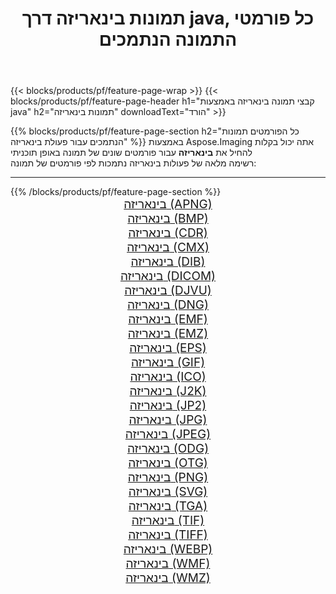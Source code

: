 ﻿---
title: תמונות בינאריזה דרך java, כל פורמטי התמונה הנתמכים 
weight: 3920
url: /he/java/binarize 
lang: he
langdirlevel: 2
locales: zh-hans,ja,it,ru,de,es,fr,nl,id,lt,pl,pt,vi,tr,ko,zh-hant,ar,hi,th,sv,cs,uk,he
description: באמצעות Aspose.Imaging תוכל בקלות בינאריזה תמונות באמצעות java
---

{{< blocks/products/pf/feature-page-wrap >}}
{{< blocks/products/pf/feature-page-header h1="קבצי תמונה בינאריזה באמצעות java" h2="תמונות בינאריזה" downloadText="הורד" >}}


{{% blocks/products/pf/feature-page-section  h2="כל הפורמטים  תמונות הנתמכים עבור פעולת בינאריזה" %}}
באמצעות Aspose.Imaging אתה יכול בקלות להחיל את **בינאריזה** עבור פורמטים שונים של תמונה באופן תוכניתי
<br/>
רשימה מלאה של פעולות בינאריזה נתמכות לפי פורמטים של תמונה:
<hr/>
{{% /blocks/products/pf/feature-page-section %}}
<div class="container-fluid productfamilypage bg-gray">
    <div class="convertypes bg-gray agp-content section">
        <div class="container">
		<div class="row other-converters" style="gap: 10px;font-size: 19px;text-align:center;">
		    <div class='col-md-2 other-converter remove-lp remove-rp'><a href="/imaging/he/java/binarize/apng" style="padding:15px;">בינאריזה (APNG)</a></div><div class='col-md-2 other-converter remove-lp remove-rp'><a href="/imaging/he/java/binarize/bmp" style="padding:15px;">בינאריזה (BMP)</a></div><div class='col-md-2 other-converter remove-lp remove-rp'><a href="/imaging/he/java/binarize/cdr" style="padding:15px;">בינאריזה (CDR)</a></div><div class='col-md-2 other-converter remove-lp remove-rp'><a href="/imaging/he/java/binarize/cmx" style="padding:15px;">בינאריזה (CMX)</a></div><div class='col-md-2 other-converter remove-lp remove-rp'><a href="/imaging/he/java/binarize/dib" style="padding:15px;">בינאריזה (DIB)</a></div><div class='col-md-2 other-converter remove-lp remove-rp'><a href="/imaging/he/java/binarize/dicom" style="padding:15px;">בינאריזה (DICOM)</a></div><div class='col-md-2 other-converter remove-lp remove-rp'><a href="/imaging/he/java/binarize/djvu" style="padding:15px;">בינאריזה (DJVU)</a></div><div class='col-md-2 other-converter remove-lp remove-rp'><a href="/imaging/he/java/binarize/dng" style="padding:15px;">בינאריזה (DNG)</a></div><div class='col-md-2 other-converter remove-lp remove-rp'><a href="/imaging/he/java/binarize/emf" style="padding:15px;">בינאריזה (EMF)</a></div><div class='col-md-2 other-converter remove-lp remove-rp'><a href="/imaging/he/java/binarize/emz" style="padding:15px;">בינאריזה (EMZ)</a></div><div class='col-md-2 other-converter remove-lp remove-rp'><a href="/imaging/he/java/binarize/eps" style="padding:15px;">בינאריזה (EPS)</a></div><div class='col-md-2 other-converter remove-lp remove-rp'><a href="/imaging/he/java/binarize/gif" style="padding:15px;">בינאריזה (GIF)</a></div><div class='col-md-2 other-converter remove-lp remove-rp'><a href="/imaging/he/java/binarize/ico" style="padding:15px;">בינאריזה (ICO)</a></div><div class='col-md-2 other-converter remove-lp remove-rp'><a href="/imaging/he/java/binarize/j2k" style="padding:15px;">בינאריזה (J2K)</a></div><div class='col-md-2 other-converter remove-lp remove-rp'><a href="/imaging/he/java/binarize/jp2" style="padding:15px;">בינאריזה (JP2)</a></div><div class='col-md-2 other-converter remove-lp remove-rp'><a href="/imaging/he/java/binarize/jpg" style="padding:15px;">בינאריזה (JPG)</a></div><div class='col-md-2 other-converter remove-lp remove-rp'><a href="/imaging/he/java/binarize/jpeg" style="padding:15px;">בינאריזה (JPEG)</a></div><div class='col-md-2 other-converter remove-lp remove-rp'><a href="/imaging/he/java/binarize/odg" style="padding:15px;">בינאריזה (ODG)</a></div><div class='col-md-2 other-converter remove-lp remove-rp'><a href="/imaging/he/java/binarize/otg" style="padding:15px;">בינאריזה (OTG)</a></div><div class='col-md-2 other-converter remove-lp remove-rp'><a href="/imaging/he/java/binarize/png" style="padding:15px;">בינאריזה (PNG)</a></div><div class='col-md-2 other-converter remove-lp remove-rp'><a href="/imaging/he/java/binarize/svg" style="padding:15px;">בינאריזה (SVG)</a></div><div class='col-md-2 other-converter remove-lp remove-rp'><a href="/imaging/he/java/binarize/tga" style="padding:15px;">בינאריזה (TGA)</a></div><div class='col-md-2 other-converter remove-lp remove-rp'><a href="/imaging/he/java/binarize/tif" style="padding:15px;">בינאריזה (TIF)</a></div><div class='col-md-2 other-converter remove-lp remove-rp'><a href="/imaging/he/java/binarize/tiff" style="padding:15px;">בינאריזה (TIFF)</a></div><div class='col-md-2 other-converter remove-lp remove-rp'><a href="/imaging/he/java/binarize/webp" style="padding:15px;">בינאריזה (WEBP)</a></div><div class='col-md-2 other-converter remove-lp remove-rp'><a href="/imaging/he/java/binarize/wmf" style="padding:15px;">בינאריזה (WMF)</a></div><div class='col-md-2 other-converter remove-lp remove-rp'><a href="/imaging/he/java/binarize/wmz" style="padding:15px;">בינאריזה (WMZ)</a></div>
                </div>
        </div>
    </div>
</div>
<br/>
